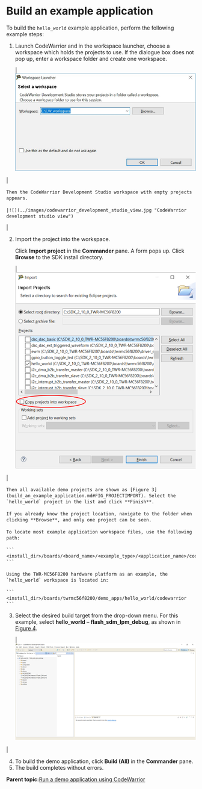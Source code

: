 # Build an example application

To build the `hello_world` example application, perform the following example steps:

1.  Launch CodeWarrior and in the workspace launcher, choose a workspace which holds the projects to use. If the dialogue box does not pop up, enter a workspace folder and create one workspace.

    |![](../images/workspace_launcher_view.jpg "Workspace launcher view")

|

    Then the CodeWarrior Development Studio workspace with empty projects appears.

    |![](../images/codewarrior_development_studio_view.jpg "CodeWarrior development studio view")

|

2.  Import the project into the workspace.

    Click **Import project** in the **Commander** pane. A form pops up. Click **Browse** to the SDK install directory.

    |![](../images/import_projects_view.png "Import projects view")

|

    Then all available demo projects are shown as [Figure 3](build_an_example_application.md#FIG_PROJECTIMPORT). Select the `hello_world` project in the list and click **Finish**.

    If you already know the project location, navigate to the folder when clicking **Browse**, and only one project can be seen.

    To locate most example application workspace files, use the following path:

    ```
    <install_dir>/boards/<board_name>/<example_type>/<application_name>/codewarrior
    ```

    Using the TWR-MC56F8200 hardware platform as an example, the `hello_world` workspace is located in:

    ```
    <install_dir>/boards/twrmc56f8200/demo_apps/hello_world/codewarrior
    ```

3.  Select the desired build target from the drop-down menu. For this example, select **hello\_world** – **flash\_sdm\_lpm\_debug**, as shown in [Figure 4](build_an_example_application.md#FIG_DEMOBUILDTARGET).

    |![](../images/demo_build_target_selection.jpg "Demo build target selection")

|

4.  To build the demo application, click **Build \(All\)** in the **Commander** pane.
5.  The build completes without errors.

**Parent topic:**[Run a demo application using CodeWarrior](../topics/run_a_demo_application_using_codewarrior.md)

